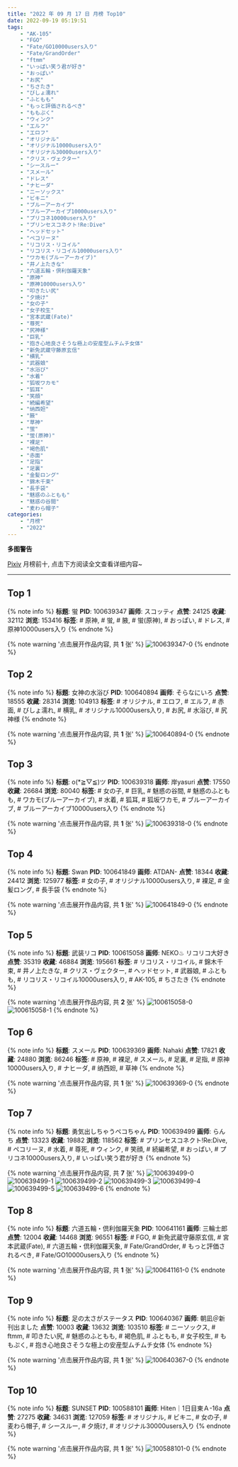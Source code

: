 ```yaml
---
title: "2022 年 09 月 17 日 月榜 Top10"
date: 2022-09-19 05:19:51
tags:
    - "AK-105"
    - "FGO"
    - "Fate/GO10000users入り"
    - "Fate/GrandOrder"
    - "ftmm"
    - "いっぱい笑う君が好き"
    - "おっぱい"
    - "お尻"
    - "ちさたき"
    - "びしょ濡れ"
    - "ふともも"
    - "もっと評価されるべき"
    - "ももぷく"
    - "ウィンク"
    - "エルフ"
    - "エロフ"
    - "オリジナル"
    - "オリジナル10000users入り"
    - "オリジナル30000users入り"
    - "クリス・ヴェクター"
    - "シースルー"
    - "スメール"
    - "ドレス"
    - "ナヒーダ"
    - "ニーソックス"
    - "ビキニ"
    - "ブルーアーカイブ"
    - "ブルーアーカイブ10000users入り"
    - "プリコネ10000users入り"
    - "プリンセスコネクト!Re:Dive"
    - "ヘッドセット"
    - "ペコリーヌ"
    - "リコリス・リコイル"
    - "リコリス・リコイル10000users入り"
    - "ワカモ(ブルーアーカイブ)"
    - "井ノ上たきな"
    - "六道五輪・倶利伽羅天象"
    - "原神"
    - "原神10000users入り"
    - "叩きたい尻"
    - "夕焼け"
    - "女の子"
    - "女子校生"
    - "宮本武蔵(Fate)"
    - "尊死"
    - "尻神様"
    - "巨乳"
    - "抱き心地良さそうな極上の安産型ムチムチ女体"
    - "新免武蔵守藤原玄信"
    - "横乳"
    - "武器娘"
    - "水浴び"
    - "水着"
    - "狐坂ワカモ"
    - "狐耳"
    - "笑顔"
    - "続編希望"
    - "纳西妲"
    - "腋"
    - "草神"
    - "蛍"
    - "蛍(原神)"
    - "裸足"
    - "褐色肌"
    - "赤面"
    - "足指"
    - "足裏"
    - "金髪ロング"
    - "錦木千束"
    - "長手袋"
    - "魅惑のふともも"
    - "魅惑の谷間"
    - "麦わら帽子"
categories:
    - "月榜"
    - "2022"
---
```


<i class="fa fa-triangle-exclamation"></i>**多图警告**<i class="fa fa-triangle-exclamation"></i>

[Pixiv](https://www.pixiv.net/) 月榜前十, 点击下方阅读全文查看详细内容~

<!-- more -->

---

## Top 1

{% note info %}
**标题**: 蛍
**PID**: 100639347 **画师**: スコッティ
**点赞**: 24125 **收藏**: 32112 **浏览**: 153416
**标签**: # 原神, # 蛍, # 腋, # 蛍(原神), # おっぱい, # ドレス, # 原神10000users入り
{% endnote %}

{% note warning '点击展开作品内容, 共 **1** 张' %}
![100639347-0](https://i.pixiv.re/img-original/img/2022/08/21/00/00/17/100639347_p0.jpg)
{% endnote %}

## Top 2

{% note info %}
**标题**: 女神の水浴び
**PID**: 100640894 **画师**: そらなにいろ
**点赞**: 18555 **收藏**: 28314 **浏览**: 104913
**标签**: # オリジナル, # エロフ, # エルフ, # 赤面, # びしょ濡れ, # 横乳, # オリジナル10000users入り, # お尻, # 水浴び, # 尻神様
{% endnote %}

{% note warning '点击展开作品内容, 共 **1** 张' %}
![100640894-0](https://i.pixiv.re/img-original/img/2022/08/21/00/40/39/100640894_p0.png)
{% endnote %}

## Top 3

{% note info %}
**标题**: o(*≧▽≦)ツ
**PID**: 100639318 **画师**: 岸yasuri
**点赞**: 17550 **收藏**: 26684 **浏览**: 80040
**标签**: # 女の子, # 巨乳, # 魅惑の谷間, # 魅惑のふともも, # ワカモ(ブルーアーカイブ), # 水着, # 狐耳, # 狐坂ワカモ, # ブルーアーカイブ, # ブルーアーカイブ10000users入り
{% endnote %}

{% note warning '点击展开作品内容, 共 **1** 张' %}
![100639318-0](https://i.pixiv.re/img-original/img/2022/09/01/01/36/46/100639318_p0.png)
{% endnote %}

## Top 4

{% note info %}
**标题**: Swan
**PID**: 100641849 **画师**: ATDAN-
**点赞**: 18344 **收藏**: 24412 **浏览**: 125977
**标签**: # 女の子, # オリジナル10000users入り, # 裸足, # 金髪ロング, # 長手袋
{% endnote %}

{% note warning '点击展开作品内容, 共 **1** 张' %}
![100641849-0](https://i.pixiv.re/img-original/img/2022/08/21/03/50/16/100641849_p0.jpg)
{% endnote %}

## Top 5

{% note info %}
**标题**: 武装リコ
**PID**: 100615058 **画师**: NEKO♨ リコリコ大好き
**点赞**: 35319 **收藏**: 46884 **浏览**: 195661
**标签**: # リコリス・リコイル, # 錦木千束, # 井ノ上たきな, # クリス・ヴェクター, # ヘッドセット, # 武器娘, # ふともも, # リコリス・リコイル10000users入り, # AK-105, # ちさたき
{% endnote %}

{% note warning '点击展开作品内容, 共 **2** 张' %}
![100615058-0](https://i.pixiv.re/img-original/img/2022/08/21/11/42/10/100615058_p0.jpg)
![100615058-1](https://i.pixiv.re/img-original/img/2022/08/21/11/42/10/100615058_p1.jpg)
{% endnote %}

## Top 6

{% note info %}
**标题**: スメール
**PID**: 100639369 **画师**: Nahaki
**点赞**: 17821 **收藏**: 24880 **浏览**: 86246
**标签**: # 原神, # 裸足, # スメール, # 足裏, # 足指, # 原神10000users入り, # ナヒーダ, # 纳西妲, # 草神
{% endnote %}

{% note warning '点击展开作品内容, 共 **1** 张' %}
![100639369-0](https://i.pixiv.re/img-original/img/2022/08/21/00/00/20/100639369_p0.png)
{% endnote %}

## Top 7

{% note info %}
**标题**: 勇気出しちゃうペコちゃん
**PID**: 100639499 **画师**: らんち
**点赞**: 13323 **收藏**: 19882 **浏览**: 118562
**标签**: # プリンセスコネクト!Re:Dive, # ペコリーヌ, # 水着, # 尊死, # ウィンク, # 笑顔, # 続編希望, # おっぱい, # プリコネ10000users入り, # いっぱい笑う君が好き
{% endnote %}

{% note warning '点击展开作品内容, 共 **7** 张' %}
![100639499-0](https://i.pixiv.re/img-original/img/2022/08/21/00/00/59/100639499_p0.jpg)
![100639499-1](https://i.pixiv.re/img-original/img/2022/08/21/00/00/59/100639499_p1.jpg)
![100639499-2](https://i.pixiv.re/img-original/img/2022/08/21/00/00/59/100639499_p2.jpg)
![100639499-3](https://i.pixiv.re/img-original/img/2022/08/21/00/00/59/100639499_p3.jpg)
![100639499-4](https://i.pixiv.re/img-original/img/2022/08/21/00/00/59/100639499_p4.jpg)
![100639499-5](https://i.pixiv.re/img-original/img/2022/08/21/00/00/59/100639499_p5.jpg)
![100639499-6](https://i.pixiv.re/img-original/img/2022/08/21/00/00/59/100639499_p6.jpg)
{% endnote %}

## Top 8

{% note info %}
**标题**: 六道五輪・倶利伽羅天象
**PID**: 100641161 **画师**: 三輪士郎
**点赞**: 12004 **收藏**: 14468 **浏览**: 96551
**标签**: # FGO, # 新免武蔵守藤原玄信, # 宮本武蔵(Fate), # 六道五輪・倶利伽羅天象, # Fate/GrandOrder, # もっと評価されるべき, # Fate/GO10000users入り
{% endnote %}

{% note warning '点击展开作品内容, 共 **1** 张' %}
![100641161-0](https://i.pixiv.re/img-original/img/2022/08/21/00/51/59/100641161_p0.jpg)
{% endnote %}

## Top 9

{% note info %}
**标题**: 足の太さがステータス
**PID**: 100640367 **画师**: 朝凪＠新刊出ました
**点赞**: 10003 **收藏**: 13632 **浏览**: 103510
**标签**: # ニーソックス, # ftmm, # 叩きたい尻, # 魅惑のふともも, # 褐色肌, # ふともも, # 女子校生, # ももぷく, # 抱き心地良さそうな極上の安産型ムチムチ女体
{% endnote %}

{% note warning '点击展开作品内容, 共 **1** 张' %}
![100640367-0](https://i.pixiv.re/img-original/img/2022/08/21/00/23/07/100640367_p0.jpg)
{% endnote %}

## Top 10

{% note info %}
**标题**: SUNSET
**PID**: 100588101 **画师**: Hiten｜1日目東Ａ-16a
**点赞**: 27275 **收藏**: 34631 **浏览**: 127059
**标签**: # オリジナル, # ビキニ, # 女の子, # 麦わら帽子, # シースルー, # 夕焼け, # オリジナル30000users入り
{% endnote %}

{% note warning '点击展开作品内容, 共 **1** 张' %}
![100588101-0](https://i.pixiv.re/img-original/img/2022/08/19/00/00/03/100588101_p0.png)
{% endnote %}
